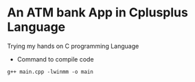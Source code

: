 # An ATM bank App in Cplusplus Language

Trying my hands on C programming Language
 
 - Command to compile code

```
g++ main.cpp -lwinmm -o main
```
